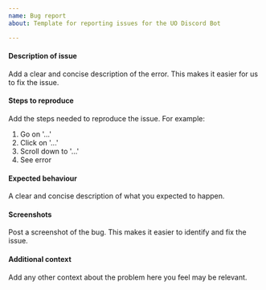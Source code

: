 ```yaml
---
name: Bug report
about: Template for reporting issues for the UO Discord Bot

---
```


#### Description of issue

Add a clear and concise description of the error. This makes it easier for us to fix the issue.

#### Steps to reproduce

Add the steps needed to reproduce the issue. For example:

1.  Go on '...'
2.  Click on '...'
3.  Scroll down to '...'
4.  See error

#### Expected behaviour

A clear and concise description of what you expected to happen.

#### Screenshots

Post a screenshot of the bug. This makes it easier to identify and fix the issue.

#### Additional context

Add any other context about the problem here you feel may be relevant.
